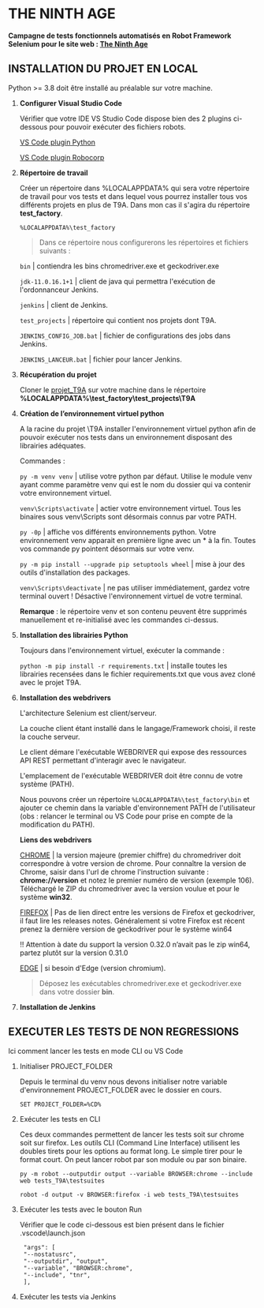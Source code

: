 # THE NINTH AGE

**Campagne de tests fonctionnels automatisés en Robot Framework Selenium pour le site web : [The Ninth Age](https://www.the-ninth-age.com/)**

## INSTALLATION DU PROJET EN LOCAL

Python >= 3.8 doit être installé au préalable sur votre machine.

1. **Configurer Visual Studio Code**

    Vérifier que votre IDE VS Studio Code dispose bien des 2 plugins ci-dessous pour pouvoir exécuter des fichiers robots.

    [VS Code plugin Python](https://marketplace.visualstudio.com/items?itemName=ms-python.python)

    [VS Code plugin Robocorp](https://marketplace.visualstudio.com/items?itemName=robocorp.robotframework-lsp)


1. **Répertoire de travail**

    Créer un répertoire dans %LOCALAPPDATA% qui sera votre répertoire de travail pour vos tests et dans lequel vous pourrez installer tous vos différents projets en plus de T9A. Dans mon cas il s'agira du répertoire **test_factory**.

    `%LOCALAPPDATA%\test_factory`

    > Dans ce répertoire nous configurerons les répertoires et fichiers suivants :

    `bin` | contiendra les bins chromedriver.exe et geckodriver.exe

    `jdk-11.0.16.1+1` | client de java qui permettra l'exécution de l'ordonnanceur Jenkins.

    `jenkins` | client de Jenkins.

    `test_projects` | répertoire qui contient nos projets dont T9A.

    `JENKINS_CONFIG_JOB.bat` | fichier de configurations des jobs dans Jenkins.

    `JENKINS_LANCEUR.bat` | fichier pour lancer Jenkins. 


3. **Récupération du projet**

    Cloner le [projet_T9A](https://github.com/PHGL666/T9A_TNR) sur votre machine dans le répertoire **%LOCALAPPDATA%\test_factory\test_projects\T9A**


4. **Création de l’environnement virtuel python**

    A la racine du projet \T9A installer l'environnement virtuel python afin de pouvoir exécuter nos tests dans un environnement disposant des librairies adéquates.

    Commandes :

    `py -m venv venv` | utilise votre python par défaut. Utilise le module venv ayant comme paramètre venv qui est le nom du dossier qui va contenir votre environnement virtuel.

    `venv\Scripts\activate` | actier votre environnement virtuel. Tous les binaires sous venv\Scripts sont désormais connus par votre PATH.

    `py -0p` | affiche vos différents environnements python. Votre environnement venv apparait en première ligne avec un * à la fin. Toutes vos commande py pointent désormais sur votre venv.

    `py -m pip install --upgrade pip setuptools wheel` | mise à jour des outils d'installation des packages.

    `venv\Scripts\deactivate` | ne pas utiliser immédiatement, gardez votre terminal ouvert ! Désactive l'environnement virtuel de votre terminal.

    **Remarque** : le répertoire venv et son contenu peuvent être supprimés manuellement et re-initialisé avec les commandes ci-dessus.

5. **Installation des librairies Python**

    Toujours dans l'environnement virtuel, exécuter la commande :

    `python -m pip install -r requirements.txt` | installe toutes les librairies recensées dans le fichier requirements.txt que vous avez cloné avec le projet T9A.


6. **Installation des webdrivers**

    L'architecture Selenium est client/serveur.

    La couche client étant installé dans le langage/Framework choisi, il reste la couche serveur. 

    Le client démare l'exécutable WEBDRIVER qui expose des ressources API REST permettant d'interagir avec le navigateur.

    L'emplacement de l'exécutable WEBDRIVER doit être connu de votre système (PATH).

    Nous pouvons créer un répertoire `%LOCALAPPDATA%\test_factory\bin` et ajouter ce chemin dans la variable d'environnement PATH de l'utilisateur (obs : relancer le terminal ou VS Code pour prise en compte de la modification du PATH).

    **Liens des webdrivers**

    [CHROME](https://chromedriver.chromium.org/downloads) | la version majeure (premier chiffre) du chromedriver doit correspondre à votre version de chrome. Pour connaître la version de Chrome, saisir dans l'url de chrome l'instruction suivante : **chrome://version** et notez le premier numéro de version (exemple 106). Téléchargé le ZIP du chromedriver avec la version voulue et pour le système **win32**.

    [FIREFOX](https://github.com/mozilla/geckodriver/releases) | Pas de lien direct entre les versions de Firefox et geckodriver, il faut lire les releases notes. Généralement si votre Firefox est récent prenez la dernière version de geckodriver pour le système win64 

    !! Attention à date du support la version 0.32.0 n’avait pas le zip win64, partez plutôt sur la version 0.31.0

    [EDGE](https://developer.microsoft.com/fr-fr/microsoft-edge/tools/webdriver/) | si besoin d'Edge (version chromium).

    > Déposez les exécutables chromedriver.exe et geckodriver.exe dans votre dossier **bin**.


7. **Installation de Jenkins**

## EXECUTER LES TESTS DE NON REGRESSIONS
Ici comment lancer les tests en mode CLI ou VS Code

1. Initialiser PROJECT_FOLDER

    Depuis le terminal du venv nous devons initialiser notre variable d'environnement PROJECT_FOLDER avec le dossier en cours. 

    `SET PROJECT_FOLDER=%CD%`

2. Exécuter les tests en CLI

    Ces deux commandes permettent de lancer les tests soit sur chrome soit sur firefox. Les outils CLI (Command Line Interface) utilisent les doubles tirets pour les options au format long. Le simple tirer pour le format court. On peut lancer robot par son module ou par son binaire. 

    `py -m robot --outputdir output --variable BROWSER:chrome --include web tests_T9A\testsuites`

    `robot -d output -v BROWSER:firefox -i web tests_T9A\testsuites`

3. Exécuter les tests avec le bouton Run

    Vérifier que le code ci-dessous est bien présent dans le fichier .vscode\launch.json

        "args": [
        "--nostatusrc",
        "--outputdir", "output",
        "--variable", "BROWSER:chrome",
        "--include", "tnr",
        ],

4. Exécuter les tests via Jenkins